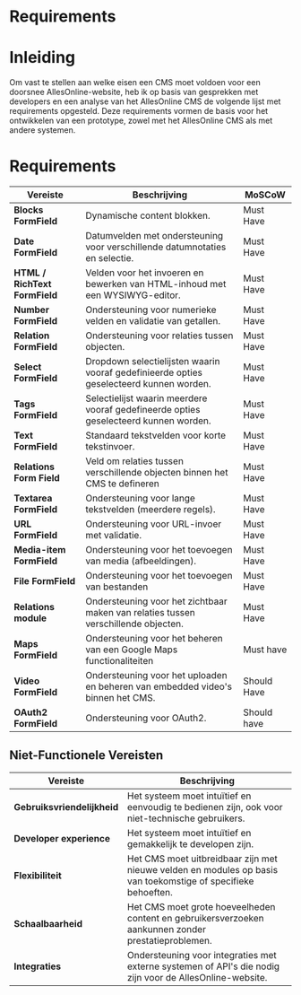 # **Requirements**

# Inleiding

Om vast te stellen aan welke eisen een CMS moet voldoen voor een doorsnee AllesOnline-website, heb ik op basis van gesprekken met developers en een analyse van het AllesOnline CMS de volgende lijst met requirements opgesteld. Deze requirements vormen de basis voor het ontwikkelen van een prototype, zowel met het AllesOnline CMS als met andere systemen.

# Requirements

| **Vereiste**                  | **Beschrijving**                                                                        | **MoSCoW**  |
| ----------------------------- | --------------------------------------------------------------------------------------- | ----------- |
| **Blocks FormField**          | Dynamische content blokken.                                                             | Must Have   |
| **Date FormField**            | Datumvelden met ondersteuning voor verschillende datumnotaties en selectie.             | Must Have   |
| **HTML / RichText FormField** | Velden voor het invoeren en bewerken van HTML-inhoud met een WYSIWYG-editor.            | Must Have   |
| **Number FormField**          | Ondersteuning voor numerieke velden en validatie van getallen.                          | Must Have   |
| **Relation FormField**        | Ondersteuning voor relaties tussen objecten.                                            | Must Have   |
| **Select FormField**          | Dropdown selectielijsten waarin vooraf gedefinieerde opties geselecteerd kunnen worden. | Must Have   |
| **Tags FormField**            | Selectielijst waarin meerdere vooraf gedefineerde opties geselecteerd kunnen worden.    | Must Have   |
| **Text FormField**            | Standaard tekstvelden voor korte tekstinvoer.                                           | Must Have   |
| **Relations Form Field**      | Veld om relaties tussen verschillende objecten binnen het CMS te defineren              | Must Have   |
| **Textarea FormField**        | Ondersteuning voor lange tekstvelden (meerdere regels).                                 | Must Have   |
| **URL FormField**             | Ondersteuning voor URL-invoer met validatie.                                            | Must Have   |
| **Media-item FormField**      | Ondersteuning voor het toevoegen van media (afbeeldingen).                              | Must Have   |
| **File FormField**            | Ondersteuning voor het toevoegen van bestanden                                          | Must Have   |
| **Relations module**          | Ondersteuning voor het zichtbaar maken van relaties tussen verschillende objecten.      | Must Have   |
| **Maps FormField**            | Ondersteuning voor het beheren van een Google Maps functionaliteiten                              | Must have   |
| **Video FormField**           | Ondersteuning voor het uploaden en beheren van embedded video's binnen het CMS.         | Should Have |
| **OAuth2 FormField**          | Ondersteuning voor OAuth2.                                                              | Should have |

## Niet-Functionele Vereisten

| **Vereiste**                | **Beschrijving**                                                                                              |
| --------------------------- | ------------------------------------------------------------------------------------------------------------- |
| **Gebruiksvriendelijkheid** | Het systeem moet intuïtief en eenvoudig te bedienen zijn, ook voor niet-technische gebruikers.                |
| **Developer experience**    | Het systeem moet intuïtief en gemakkelijk te developen zijn.                                                  |
| **Flexibiliteit**           | Het CMS moet uitbreidbaar zijn met nieuwe velden en modules op basis van toekomstige of specifieke behoeften. |
| **Schaalbaarheid**          | Het CMS moet grote hoeveelheden content en gebruikersverzoeken aankunnen zonder prestatieproblemen.           |
| **Integraties**             | Ondersteuning voor integraties met externe systemen of API's die nodig zijn voor de AllesOnline-website.      |
